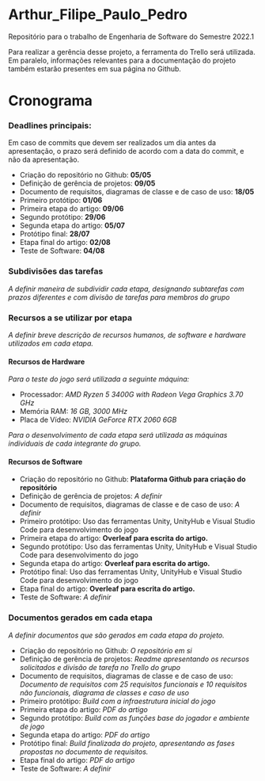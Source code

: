 # Arthur_Filipe_Paulo_Pedro

Repositório para o trabalho de Engenharia de Software do Semestre 2022.1


Para realizar a gerência desse projeto, a ferramenta do Trello será utilizada. Em paralelo, informações relevantes para a documentação do projeto também estarão presentes em sua página no Github.
# Cronograma

### Deadlines principais:
Em caso de commits que devem ser realizados um dia antes da apresentação, o prazo será definido de acordo com a data do commit, e não da apresentação.

* Criação do repositório no Github: **05/05**
* Definição de gerência de projetos: **09/05**
* Documento de requisitos, diagramas de classe e de caso de uso: **18/05**
* Primeiro protótipo: **01/06**
* Primeira etapa do artigo: **09/06**
* Segundo protótipo: **29/06**
* Segunda etapa do artigo: **05/07**
* Protótipo final: **28/07**
* Etapa final do artigo: **02/08**
* Teste de Software: **04/08**

### Subdivisões das tarefas
*A definir maneira de subdividir cada etapa, designando subtarefas com prazos diferentes e com divisão de tarefas para membros do grupo*

### Recursos a se utilizar por etapa
*A definir breve descrição de recursos humanos, de software e hardware utilizados em cada etapa.*

#### Recursos de Hardware
*Para o teste do jogo será utilizada a seguinte máquina:*

* Processador: *AMD Ryzen 5 3400G with Radeon Vega Graphics 3.70 GHz*
* Memória RAM: *16 GB, 3000 MHz*
* Placa de Vídeo: *NVIDIA GeForce RTX 2060 6GB*

*Para o desenvolvimento de cada etapa será utilizada as máquinas individuais de cada integrante do grupo.*

#### Recursos de Software

* Criação do repositório no Github: **Plataforma Github para criação do repositório**
* Definição de gerência de projetos: *A definir*
* Documento de requisitos, diagramas de classe e de caso de uso: *A definir*
* Primeiro protótipo: Uso das ferramentas Unity, UnityHub e Visual Studio Code para desenvolvimento do jogo
* Primeira etapa do artigo: **Overleaf para escrita do artigo.**
* Segundo protótipo: Uso das ferramentas Unity, UnityHub e Visual Studio Code para desenvolvimento do jogo
* Segunda etapa do artigo: **Overleaf para escrita do artigo.**
* Protótipo final: Uso das ferramentas Unity, UnityHub e Visual Studio Code para desenvolvimento do jogo
* Etapa final do artigo: **Overleaf para escrita do artigo.**
* Teste de Software: *A definir*

### Documentos gerados em cada etapa

*A definir documentos que são gerados em cada etapa do projeto.*
* Criação do repositório no Github: *O repositório em si*
* Definição de gerência de projetos: *Readme apresentando os recursos solicitados e divisão de tarefa no Trello do grupo*
* Documento de requisitos, diagramas de classe e de caso de uso: *Documento de requisitos com 25 requisitos funcionais e 10 requisitos não funcionais, diagrama de classes e caso de uso*
* Primeiro protótipo: *Build com a infraestrutura inicial do jogo*
* Primeira etapa do artigo: *PDF do artigo*
* Segundo protótipo: *Build com as funções base do jogador e ambiente de jogo*
* Segunda etapa do artigo: *PDF do artigo*
* Protótipo final: *Build finalizada do projeto, apresentando as fases propostas no documento de requisitos.*
* Etapa final do artigo: *PDF do artigo*
* Teste de Software: *A definir*
